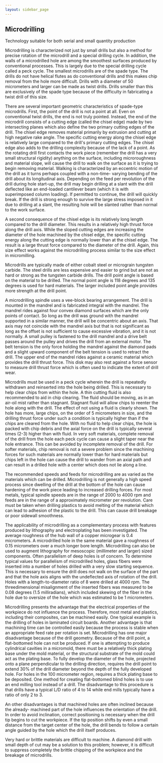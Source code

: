 ```yaml
---
layout: sidebar_page
---
```


## Microdrilling

Technology suitable for both serial and small quantity production

Microdrilling is characterized not just by small drills but also a method for precise rotation of the microdrill and a special drilling cycle. In addition, the walls of a microdrilled hole are among the smoothest surfaces produced by conventional processes. This is largely due to the special drilling cycle called a peck cycle. The smallest microdrills are of the spade type. The drills do not have helical flutes as do conventional drills and this makes chip removal from the hole more difficult. Drills with a diameter of 50 micrometers and larger can be made as twist drills. Drills smaller than this are exclusively of the spade type because of the difficulty in fabricating a twist drill of this size. 

There are several important geometric characteristics of spade-type microdrills. First, the point of the drill is not a point at all. Even on conventional twist drills, the end is not truly pointed. Instead, the end of the microdrill consists of a cutting edge (called the chisel edge) made by two intersecting planes which also define the two primary cutting edges of the drill. The chisel edge removes material primarily by extrusion and cutting at high negative rake angle. The specific cutting energy along the chisel edge is relatively large compared to the drill's primary cutting edges. The chisel edge also adds to the drilling complexity because of the lack of a point. As the rotating drill first contacts the work piece (remember the drill has a very small structural rigidity) anything on the surface, including microroughness and material slope, will cause the drill to walk on the surface as it is trying to begin removing material. Walking is characterized by an eccentric motion of the drill as it turns perhaps coupled with a non-time- varying bending of the drill about its longitudinal axis. Depending on the feed per revolution of the drill during hole start-up, the drill may begin drilling at a slant with the drill deflected like an end-loaded cantilever beam (which it is with superimposed column loading). If permitted to continue, the drill will quickly break. If the drill is strong enough to survive the large stress imposed in it due to drilling at a slant, the resulting hole will be slanted rather than normal to the work surface.

A second consequence of the chisel edge is its relatively long length compared to the drill diameter. This results in a relatively high thrust force along the drill axis. While the sloped cutting edges are increasing the diameter of the hole machined by the chisel edge, the specific cutting energy along the cutting edge is normally lower than at the chisel edge. The result is a large thrust force compared to the diameter of the drill. Again, this size effect works against the microdrilling process similar to the size effect in micromilling.

Microdrills are typically made of either cobalt steel or micrograin tungsten carbide. The steel drills are less expensive and easier to grind but are not as hard or strong as the tungsten carbide drills. The drill point angle is based on the material to be drilled. The normal point angle is 118 degrees and 135 degrees is used for hard materials. The larger included point angle provides more strength at the drill point.

A microdrilling spindle uses a vee-block bearing arrangement. The drill is mounted in the mandrel and is fabricated integral with the mandrel. The mandrel rides against four convex diamond surfaces which are the only points of contact. So long as the drill was ground with the mandrel supported in a similar manner, the drill will be concentric about an axis. That axis may not coincide with the mandrel axis but that is not significant as long as the offset is not sufficient to cause excessive vibration, and it is not normally. A small pulley is fastened to the drill mandrel and a drive belt passes around the pulley and drives the drill from an external motor. The belt tension is the only force holding the mandrel against the diamond pads and a slight upward component of the belt tension is used to retract the drill. The upper end of the mandrel rides against a ceramic material which provides the drill thrust force. This disk may also rest against a force sensor to measure drill thrust force which is often used to indicate the extent of drill wear.

Microdrills must be used in a peck cycle wherein the drill is repeatedly withdrawn and reinserted into the hole being drilled. This is necessary to help clear chips from within the hole. A thin cutting fluid is also recommended to aid in chip clearing. The fluid should be moving, as in an air-oil mist rather than stagnant. Stagnant fluid will allow chips to reenter the hole along with the drill. The effect of not using a fluid is clearly shown. The hole has more, large chips, on the order of 5 micrometers in size, and the drilling thrust force under such a condition is typically higher than if the chips are cleared from the hole. With no fluid to help clear chips, the hole is packed with chip debris and the axial force on the drill is typically several times (2-3) higher than with fluid. In very soft materials, complete removal of the drill from the hole each peck cycle can cause a slight taper near the hole entrance. This can be avoided by incomplete removal of the drill. For softer materials, chip removal is not a severe problem since the machining forces for such materials are normally lower than for hard materials but chips left in the hole can cause the drill to wander from an axial path and can result in a drilled hole with a center which does not lie along a line.

The recommended speeds and feeds for microdrilling are as varied as the materials which can be drilled. Microdrilling is not generally a high speed process since dwelling of the drill at the bottom of the hole can cause hardening of the work piece leading to increased drilling forces. For most metals, typical spindle speeds are in the range of 2000 to 4000 rpm and feeds are in the range of a approximately micrometer per revolution. Care must be taken when drilling plastics to avoid melting of the material which can lead to adhesion of the plastic to the drill. This can cause drill breakage or poor sidewall smoothness.

The applicability of microdrilling as a complementary process with features produced by lithography and electroplating has been investigated. The average roughness of the hub wall of a copper microgear is 0.4 micrometers. A microdrilled hole in the same material gave a roughness of 0.15 micrometers over a much longer bore length. Microdrilling can also be used to augment lithography for mesoscopic (millimeter and larger) sized components. Often parallelism of deep holes is of concern. To determine typical values for parallelism of microdrilled holes, glass fibers were inserted into a number of holes drilled with a very slow starting sequence. This is necessary to ensure the drill does not walk on the surface of the part and that the hole axis aligns with the undeflected axis of rotation of the drill. Holes with a length-to-diameter ratio of 8 were drilled at 4000 rpm. The three­dimensional misalignment of the inserted fibers was measured to be 0.08 degrees (1.5 milliradians), which included skewing of the fiber in the hole due to oversize of the hole which was estimated to be 1 micrometers. 

Microdrilling presents the advantage that the electrical properties of the workpiece do not influence the process. Therefore, most metal and plastics, including their composites, can be machined easily. One typical example is the drilling of holes in laminated circuit boards. Another advantage is that machining time can be controlled easily because the process is stable when an appropriate feed rate per rotation is set. Microdrilling has one major disadvantage because of the drill geometry. Because of the drill point, a flat-bottomed hole can not be produced. If one is attempting to produce cylindrical cavities in a micromold, there must be a relatively thick plating base under the mold material, or the structural substrate of the mold could act as the plating base. To fully develop the diameter of the hole, projected onto a plane perpendicular to the drilling direction, requires the drill point to extend 30% of the drill diameter beyond the depth of the fully developed hole. For holes in the 100 micrometer region, requires a thick plating base to be deposited. One method for creating flat-bottomed blind holes is to use an end milling tool instead of a drill. The disadvantage to this procedure is that drills have a typical L/D ratio of 4 to 14 while end mills typically have a ratio of only 2 to 3.

An other disadvantages is that machined holes are often inclined because the already- machined part of the hole influences the orientation of the drill. In order to avoid inclination, correct positioning is necessary when the drill tip begins to cut the workpiece. If the tip position shifts by even a small distance from the target center of the hole, the drill bends to follow a certain angle guided by the hole which the drill itself produces.

Very hard or brittle materials are difficult to machine. A diamond drill with small depth of cut may be a solution to this problem; however, it is difficult to suppress completely the brittle chipping of the workpiece and the breakage of microdrills. 